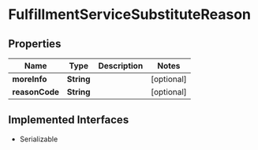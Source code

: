 

# FulfillmentServiceSubstituteReason


## Properties

| Name | Type | Description | Notes |
|------------ | ------------- | ------------- | -------------|
|**moreInfo** | **String** |  |  [optional] |
|**reasonCode** | **String** |  |  [optional] |


## Implemented Interfaces

* Serializable


